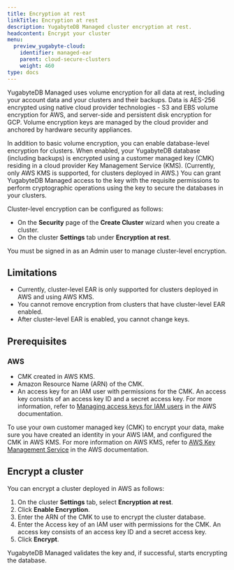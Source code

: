 ```yaml
---
title: Encryption at rest
linkTitle: Encryption at rest
description: YugabyteDB Managed cluster encryption at rest.
headcontent: Encrypt your cluster
menu:
  preview_yugabyte-cloud:
    identifier: managed-ear
    parent: cloud-secure-clusters
    weight: 460
type: docs
---
```


YugabyteDB Managed uses volume encryption for all data at rest, including your account data and your clusters and their backups. Data is AES-256 encrypted using native cloud provider technologies - S3 and EBS volume encryption for AWS, and server-side and persistent disk encryption for GCP. Volume encryption keys are managed by the cloud provider and anchored by hardware security appliances.

In addition to basic volume encryption, you can enable database-level encryption for clusters. When enabled, your YugabyteDB database (including backups) is encrypted using a customer managed key (CMK) residing in a cloud provider Key Management Service (KMS). (Currently, only AWS KMS is supported, for clusters deployed in AWS.) You can grant YugabyteDB Managed access to the key with the requisite permissions to perform cryptographic operations using the key to secure the databases in your clusters.

Cluster-level encryption can be configured as follows:

- On the **Security** page of the **Create Cluster** wizard when you create a cluster.
- On the cluster **Settings** tab under **Encryption at rest**.

You must be signed in as an Admin user to manage cluster-level encryption.

## Limitations

- Currently, cluster-level EAR is only supported for clusters deployed in AWS and using AWS KMS.
- You cannot remove encryption from clusters that have cluster-level EAR enabled.
- After cluster-level EAR is enabled, you cannot change keys.

## Prerequisites

### AWS

- CMK created in AWS KMS.
- Amazon Resource Name (ARN) of the CMK.
- An access key for an IAM user with permissions for the CMK. An access key consists of an access key ID and a secret access key. For more information, refer to [Managing access keys for IAM users](https://docs.aws.amazon.com/IAM/latest/UserGuide/id_credentials_access-keys.html) in the AWS documentation.

To use your own customer managed key (CMK) to encrypt your data, make sure you have created an identity in your AWS IAM, and configured the CMK in AWS KMS. For more information on AWS KMS, refer to [AWS Key Management Service](https://docs.aws.amazon.com/kms/) in the AWS documentation.

## Encrypt a cluster

You can encrypt a cluster deployed in AWS as follows:

1. On the cluster **Settings** tab, select **Encryption at rest**.
1. Click **Enable Encryption**.
1. Enter the ARN of the CMK to use to encrypt the cluster database.
1. Enter the Access key of an IAM user with permissions for the CMK. An access key consists of an access key ID and a secret access key.
1. Click **Encrypt**.

YugabyteDB Managed validates the key and, if successful, starts encrypting the database.
